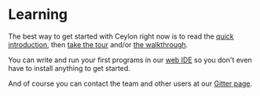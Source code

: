 # Learning

The best way to get started with Ceylon right now is to read the [quick introduction](http://ceylon-lang.org/documentation/1.3/introduction/),
then [take the tour](http://ceylon-lang.org/documentation/1.3/tour/) and/or [the walkthrough](http://ceylon-lang.org/documentation/1.3/walkthrough/).

You can write and run your first programs in our [web IDE](http://try.ceylon-lang.org/)
so you don't even have to install anything to get started.

And of course you can contact the team and other users at our [Gitter page](https://gitter.im/ceylon/user).
